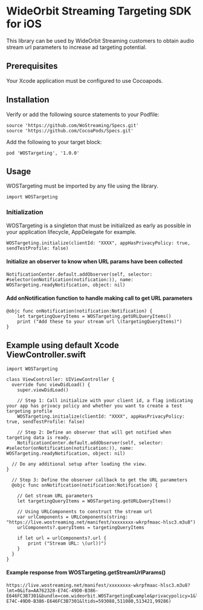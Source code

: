 # WideOrbit Streaming Targeting SDK for iOS

This library can be used by WideOrbit Streaming customers to obtain audio stream url parameters to increase ad targeting potential.

## Prerequisites
Your Xcode application must be configured to use Cocoapods.

## Installation
Verify or add the following source statements to your Podfile:

    source 'https://github.com/WoStreaming/Specs.git'
    source 'https://github.com/CocoaPods/Specs.git'

Add the following to your target block:

    pod 'WOSTargeting', '1.0.0'

## Usage
WOSTargeting must be imported by any file using the library.

    import WOSTargeting
    
### Initialization
WOSTargeting is a singleton that must be initialized as early as possible in your application lifecycle, AppDelegate for example.

    WOSTargeting.initialize(clientId: "XXXX", appHasPrivacyPolicy: true, sendTestProfile: false)

#### Initialize an observer to know when URL params have been collected

    NotificationCenter.default.addObserver(self, selector: #selector(onNotification(notification:)), name: WOSTargeting.readyNotification, object: nil)

#### Add onNotification function to handle making call to get URL parameters
    
    @objc func onNotification(notification:Notification) {
        let targetingQueryItems = WOSTargeting.getURLQueryItems()
        print ("Add these to your stream url \(targetingQueryItems)")
    }

## Example using default Xcode ViewController.swift

    import WOSTargeting

    class ViewController: UIViewController {
      override func viewDidLoad() {
        super.viewDidLoad()
        
        // Step 1: Call initialize with your client id, a flag indicating your app has privacy policy and whether you want to create a test targeting profile
        WOSTargeting.initialize(clientId: "XXXX", appHasPrivacyPolicy: true, sendTestProfile: false)
        
        // Step 2: Define an observer that will get notified when targeting data is ready. 
        NotificationCenter.default.addObserver(self, selector: #selector(onNotification(notification:)), name: WOSTargeting.readyNotification, object: nil)
        
      // Do any additional setup after loading the view.
    }
    
      // Step 3: Define the observer callback to get the URL parameters
      @objc func onNotification(notification:Notification) {
      
        // Get stream URL parameters
        let targetingQueryItems = WOSTargeting.getURLQueryItems()
        
        // Using URLComponents to construct the stream url
        var urlComponents = URLComponents(string: "https://live.wostreaming.net/manifest/xxxxxxxx-wkrpfmaac-hlsc3.m3u8")
        urlComponents?.queryItems = targetingQueryItems
       
        if let url = urlComponents?.url {
            print ("Stream URL: \(url))")
        }
      }
    }


#### Example response from WOSTargeting.getStreamUrlParams()
    https://live.wostreaming.net/manifest/xxxxxxxx-wkrpfmaac-hlsc3.m3u8?lmt=0&ifa=AA762328-E74C-49D0-B386-E646FC3B7301&bundle=com.wideorbit.WOSTargetingExample&privacypolicy=1&lptid=MAA762328-E74C-49D0-B386-E646FC3B7301&ltids=593088,511080,513421,99286)
